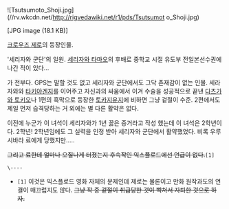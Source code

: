 ![Tsutsumoto_Shoji.jpg](//rv.wkcdn.net/http://rigvedawiki.net/r1/pds/Tsutsumot
o_Shoji.jpg)

[JPG image (18.1 KB)]

[크로우즈 제로](%ED%81%AC%EB%A1%9C%EC%9A%B0%EC%A6%88%20%EC%A0%9C%EB%A1%9C.md)의
등장인물.

'세리자와 군단'의 일원. [세리자와 타마오](%EC%84%B8%EB%A6%AC%EC%9E%90%EC%99%80%20%ED%83%80%EB%A7%88%EC%98%A4.md)의 후배로 중학교 시절 유도부 전일본선수권에 나간 적이 있다...

가 전부다. GPS는 말할 것도 없고 세리자와 군단에서도 그닥 존재감이 없는 인물. 세라자와와 [타키야겐지](%ED%83%80%ED%82%A4%EC%95%BC%20%EA%B2%90%EC%A7%80.md)를 이어주고 자신과의 싸움에서 이겨
수술을 성공적으로 끝낸 [다츠가와 토키오](%EB%8B%A4%EC%B8%A0%EA%B0%80%EC%99%80%20%ED%86%A0%ED%82%A4%EC%98%A4.md)나 1편의 흑막으로 등장한 [토카지유지](%ED%86%A0%EC%B9%B4%EC%A7%80%20%EC%9C%A0%EC%A7%80.md)에 비하면 그냥 겉절이 수준.
2편에서도 제일 먼저 습격당하는 거 외에는 별 다른 활약은 없다.

이전에 누군가 이 녀석이 세리자와가 1년 꿇은 증거라고 작성 했는데 이 녀석은 2학년이다. 2학년! 2학년임에도 그 실력을 인정 받아
세리자와 군단에서 활약했었다. 비록 우루시바라 료에게 당했지만.....

<del>그리고 료한테 얼마나 오질나게 터졌는지 후속작인 익스플로드에선 언급이 없다.</del>`[1]`

`\----`

  * `[1]` 이것은 익스플로드 영화 자체의 문제인데 제로는 물론이고 만화 원작과도의 연결이 매끄럽지도 않다. <del>그냥 작 중 겉절이 취급당한 것이 빡쳐서 자퇴한 것으로 하자.</del>

